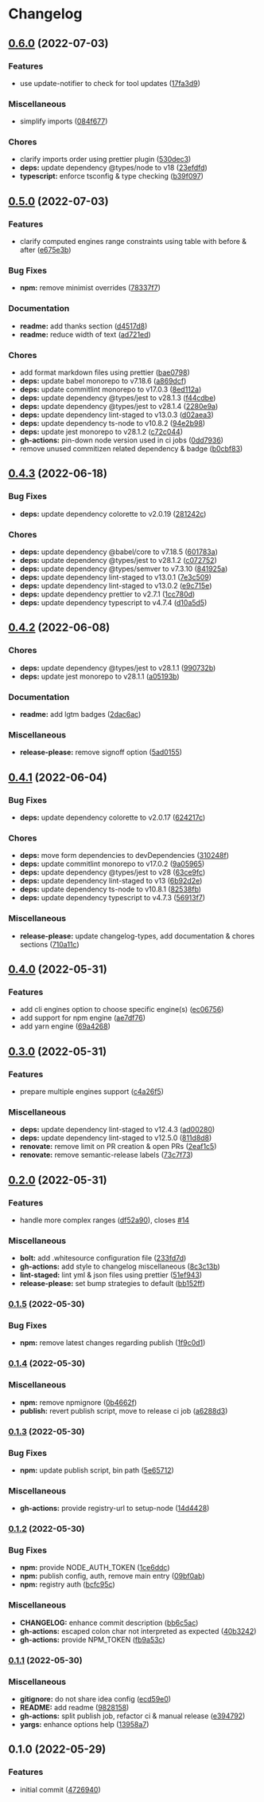 # Changelog

## [0.6.0](https://github.com/smarlhens/npm-check-engines/compare/v0.5.0...v0.6.0) (2022-07-03)


### Features

* use update-notifier to check for tool updates ([17fa3d9](https://github.com/smarlhens/npm-check-engines/commit/17fa3d95a60f5234b3f1583a8a9c9f0616dd80df))


### Miscellaneous

* simplify imports ([084f677](https://github.com/smarlhens/npm-check-engines/commit/084f677d488f0cf3845a80d474d20d0773a04834))


### Chores

* clarify imports order using prettier plugin ([530dec3](https://github.com/smarlhens/npm-check-engines/commit/530dec38837d60d5dbf8fa8dd6a2fc87b646aa1c))
* **deps:** update dependency @types/node to v18 ([23efdfd](https://github.com/smarlhens/npm-check-engines/commit/23efdfddcda846b30a2c9cec6c2e9c156f0aec7f))
* **typescript:** enforce tsconfig & type checking ([b39f097](https://github.com/smarlhens/npm-check-engines/commit/b39f097b51e4aa130f0708276e16cc7096424c89))

## [0.5.0](https://github.com/smarlhens/npm-check-engines/compare/v0.4.3...v0.5.0) (2022-07-03)


### Features

* clarify computed engines range constraints using table with before & after ([e675e3b](https://github.com/smarlhens/npm-check-engines/commit/e675e3ba7de42b564d1b479573af12fa4c023485))


### Bug Fixes

* **npm:** remove minimist overrides ([78337f7](https://github.com/smarlhens/npm-check-engines/commit/78337f75a94f99d6504244ca784d5a7c3c6354ed))


### Documentation

* **readme:** add thanks section ([d4517d8](https://github.com/smarlhens/npm-check-engines/commit/d4517d816868314915d3d94e686ebb65cf1ab2c5))
* **readme:** reduce width of text ([ad721ed](https://github.com/smarlhens/npm-check-engines/commit/ad721ed304259cca43a0ef7022d684917246d162))


### Chores

* add format markdown files using prettier ([bae0798](https://github.com/smarlhens/npm-check-engines/commit/bae07988821c4a4009f38ef29aae3ed7f3a659ab))
* **deps:** update babel monorepo to v7.18.6 ([a869dcf](https://github.com/smarlhens/npm-check-engines/commit/a869dcf9e92ee0904e43192b5c0c4802bd4474b4))
* **deps:** update commitlint monorepo to v17.0.3 ([8ed112a](https://github.com/smarlhens/npm-check-engines/commit/8ed112a50300bb5965aaa6bf96620dad783f9c1e))
* **deps:** update dependency @types/jest to v28.1.3 ([f44cdbe](https://github.com/smarlhens/npm-check-engines/commit/f44cdbe1f299d3ff552b91f22e158e3d78968235))
* **deps:** update dependency @types/jest to v28.1.4 ([2280e9a](https://github.com/smarlhens/npm-check-engines/commit/2280e9a12db283775bd7f1cdb29157a61e095f3c))
* **deps:** update dependency lint-staged to v13.0.3 ([d02aea3](https://github.com/smarlhens/npm-check-engines/commit/d02aea3328de97105a88482e739d8e6e72d5392f))
* **deps:** update dependency ts-node to v10.8.2 ([94e2b98](https://github.com/smarlhens/npm-check-engines/commit/94e2b987b2ee7bc1b1b66a1e79d9a5289e9bb3a7))
* **deps:** update jest monorepo to v28.1.2 ([c72c044](https://github.com/smarlhens/npm-check-engines/commit/c72c0443f102a0944fc08f6181ae289cfbaf3588))
* **gh-actions:** pin-down node version used in ci jobs ([0dd7936](https://github.com/smarlhens/npm-check-engines/commit/0dd793631a8c7a6b1868b8d16c59c8ebf2794dd3))
* remove unused commitizen related dependency & badge ([b0cbf83](https://github.com/smarlhens/npm-check-engines/commit/b0cbf836dca5ee75b493e885bce37ce8d0849160))

## [0.4.3](https://github.com/smarlhens/npm-check-engines/compare/v0.4.2...v0.4.3) (2022-06-18)


### Bug Fixes

* **deps:** update dependency colorette to v2.0.19 ([281242c](https://github.com/smarlhens/npm-check-engines/commit/281242c59d04bb3c9fc1ff107d4b3dfdcdc8e99a))


### Chores

* **deps:** update dependency @babel/core to v7.18.5 ([601783a](https://github.com/smarlhens/npm-check-engines/commit/601783a96ae78057ff0111a036e69e0b869b0bcb))
* **deps:** update dependency @types/jest to v28.1.2 ([c072752](https://github.com/smarlhens/npm-check-engines/commit/c072752e5a1d88d8a49d07315985f569005eb883))
* **deps:** update dependency @types/semver to v7.3.10 ([841925a](https://github.com/smarlhens/npm-check-engines/commit/841925a060353105beb25f9218fc7cc29c58f855))
* **deps:** update dependency lint-staged to v13.0.1 ([7e3c509](https://github.com/smarlhens/npm-check-engines/commit/7e3c509c2d933e8bbed30996496e6da2458c7a91))
* **deps:** update dependency lint-staged to v13.0.2 ([e9c715e](https://github.com/smarlhens/npm-check-engines/commit/e9c715e665571927ebaeabf880d5361a2135d4d9))
* **deps:** update dependency prettier to v2.7.1 ([1cc780d](https://github.com/smarlhens/npm-check-engines/commit/1cc780dbf80055dd00129b11e4c4dc6fd3b49d41))
* **deps:** update dependency typescript to v4.7.4 ([d10a5d5](https://github.com/smarlhens/npm-check-engines/commit/d10a5d5559438b0d5499cea9c3a14597b17c7950))

## [0.4.2](https://github.com/smarlhens/npm-check-engines/compare/v0.4.1...v0.4.2) (2022-06-08)


### Chores

* **deps:** update dependency @types/jest to v28.1.1 ([990732b](https://github.com/smarlhens/npm-check-engines/commit/990732b13009c8350232d112822589d7a9f9301c))
* **deps:** update jest monorepo to v28.1.1 ([a05193b](https://github.com/smarlhens/npm-check-engines/commit/a05193b59324f417241b3e460f0e77fb322a9a5b))


### Documentation

* **readme:** add lgtm badges ([2dac6ac](https://github.com/smarlhens/npm-check-engines/commit/2dac6ac13c2b5568f1b84d3b623343275de3404f))


### Miscellaneous

* **release-please:** remove signoff option ([5ad0155](https://github.com/smarlhens/npm-check-engines/commit/5ad0155693846b1424e5592972aeee072cfddbb3))

## [0.4.1](https://github.com/smarlhens/npm-check-engines/compare/v0.4.0...v0.4.1) (2022-06-04)


### Bug Fixes

* **deps:** update dependency colorette to v2.0.17 ([624217c](https://github.com/smarlhens/npm-check-engines/commit/624217cb2dfdb56149fc29b8461e814f7186902c))


### Chores

* **deps:** move form dependencies to devDependencies ([310248f](https://github.com/smarlhens/npm-check-engines/commit/310248fb9fb5e4b621b73c7784ac49ff415f9d2a))
* **deps:** update commitlint monorepo to v17.0.2 ([9a05965](https://github.com/smarlhens/npm-check-engines/commit/9a059657a6a5a4a07e48323506a8d47360c7cf15))
* **deps:** update dependency @types/jest to v28 ([63ce9fc](https://github.com/smarlhens/npm-check-engines/commit/63ce9fce0c86eb37903d790f94dbea01d727ee5d))
* **deps:** update dependency lint-staged to v13 ([6b92d2e](https://github.com/smarlhens/npm-check-engines/commit/6b92d2eb4715d8832dc91262f500615562343878))
* **deps:** update dependency ts-node to v10.8.1 ([82538fb](https://github.com/smarlhens/npm-check-engines/commit/82538fbdd2cdb74fba73a6d2080a67706e311ba2))
* **deps:** update dependency typescript to v4.7.3 ([56913f7](https://github.com/smarlhens/npm-check-engines/commit/56913f7f21c0558564b1d6f43844489ad2fb7084))


### Miscellaneous

* **release-please:** update changelog-types, add documentation & chores sections ([710a11c](https://github.com/smarlhens/npm-check-engines/commit/710a11cb1c94b06e02d9bfa8399c9d29205ec6a4))

## [0.4.0](https://github.com/smarlhens/npm-check-engines/compare/v0.3.0...v0.4.0) (2022-05-31)


### Features

* add cli engines option to choose specific engine(s) ([ec06756](https://github.com/smarlhens/npm-check-engines/commit/ec06756f34f0189689bf56670d8ae79c97ec6ce9))
* add support for npm engine ([ae7df76](https://github.com/smarlhens/npm-check-engines/commit/ae7df76a7a695dd4d26e5ded05ecea3d85bde227))
* add yarn engine ([69a4268](https://github.com/smarlhens/npm-check-engines/commit/69a4268a948762c942eb2aadf75d8db029da46f5))

## [0.3.0](https://github.com/smarlhens/npm-check-engines/compare/v0.2.0...v0.3.0) (2022-05-31)


### Features

* prepare multiple engines support ([c4a26f5](https://github.com/smarlhens/npm-check-engines/commit/c4a26f58bb9df197a6cf15992c7317cbdcba7e1f))


### Miscellaneous

* **deps:** update dependency lint-staged to v12.4.3 ([ad00280](https://github.com/smarlhens/npm-check-engines/commit/ad002805f1abbf27d7058a5364a1ada300cf6a6a))
* **deps:** update dependency lint-staged to v12.5.0 ([811d8d8](https://github.com/smarlhens/npm-check-engines/commit/811d8d81e6936e15954cc78c264b8cb263b82871))
* **renovate:** remove limit on PR creation  & open PRs ([2eaf1c5](https://github.com/smarlhens/npm-check-engines/commit/2eaf1c557ca0e59d57b31d4cd02b5595a544b7c2))
* **renovate:** remove semantic-release labels ([73c7f73](https://github.com/smarlhens/npm-check-engines/commit/73c7f73c3f4407d4320c6d6c26f916746d0848ac))

## [0.2.0](https://github.com/smarlhens/npm-check-engines/compare/v0.1.5...v0.2.0) (2022-05-31)


### Features

* handle more complex ranges ([df52a90](https://github.com/smarlhens/npm-check-engines/commit/df52a906104fe2d18dd3ef8cd7780234ef73231e)), closes [#14](https://github.com/smarlhens/npm-check-engines/issues/14)


### Miscellaneous

* **bolt:** add .whitesource configuration file ([233fd7d](https://github.com/smarlhens/npm-check-engines/commit/233fd7d46a93decb19b8f16b725a85976a0e1465))
* **gh-actions:** add style to changelog miscellaneous ([8c3c13b](https://github.com/smarlhens/npm-check-engines/commit/8c3c13bac5436cfabffc48d00af71b2e73db5a26))
* **lint-staged:** lint yml & json files using prettier ([51ef943](https://github.com/smarlhens/npm-check-engines/commit/51ef943c470c69c0d7032fade69c9594db81f935))
* **release-please:** set bump strategies to default ([bb152ff](https://github.com/smarlhens/npm-check-engines/commit/bb152ffacd30941a18e0d8b230b4f921414ca5b0))

### [0.1.5](https://github.com/smarlhens/npm-check-engines/compare/v0.1.4...v0.1.5) (2022-05-30)


### Bug Fixes

* **npm:** remove latest changes regarding publish ([1f9c0d1](https://github.com/smarlhens/npm-check-engines/commit/1f9c0d15931d5696889ec4a50fd990276b676d6f))

### [0.1.4](https://github.com/smarlhens/npm-check-engines/compare/v0.1.3...v0.1.4) (2022-05-30)


### Miscellaneous

* **npm:** remove npmignore ([0b4662f](https://github.com/smarlhens/npm-check-engines/commit/0b4662f9a50b967edfcc68b8bd57364f3a0dbb2f))
* **publish:** revert publish script, move to release ci job ([a6288d3](https://github.com/smarlhens/npm-check-engines/commit/a6288d3a3882b09d34f18c1ddff5380fdbf2c027))

### [0.1.3](https://github.com/smarlhens/npm-check-engines/compare/v0.1.2...v0.1.3) (2022-05-30)


### Bug Fixes

* **npm:** update publish script, bin path ([5e65712](https://github.com/smarlhens/npm-check-engines/commit/5e65712ba43b9aa5a5c6b519bffffb80ba075fc3))


### Miscellaneous

* **gh-actions:** provide registry-url to setup-node ([14d4428](https://github.com/smarlhens/npm-check-engines/commit/14d4428ae4b185557b49b468350969ce19b5fdf5))

### [0.1.2](https://github.com/smarlhens/npm-check-engines/compare/v0.1.1...v0.1.2) (2022-05-30)


### Bug Fixes

* **npm:** provide NODE_AUTH_TOKEN ([1ce6ddc](https://github.com/smarlhens/npm-check-engines/commit/1ce6ddcc5872af3d179b9cc6ac925f1827c61d76))
* **npm:** publish config, auth, remove main entry ([09bf0ab](https://github.com/smarlhens/npm-check-engines/commit/09bf0aba33f1559ec200da491ed93fd62b9d4ad3))
* **npm:** registry auth ([bcfc95c](https://github.com/smarlhens/npm-check-engines/commit/bcfc95cc5a0436414f588919ae0fc0e022981134))


### Miscellaneous

* **CHANGELOG:** enhance commit description ([bb6c5ac](https://github.com/smarlhens/npm-check-engines/commit/bb6c5acad40999afcd28bd7adc3bb2ede2f1cf91))
* **gh-actions:** escaped colon char not interpreted as expected ([40b3242](https://github.com/smarlhens/npm-check-engines/commit/40b3242cd0a778a4f23f89cb193dc23909cd29f4))
* **gh-actions:** provide NPM_TOKEN ([fb9a53c](https://github.com/smarlhens/npm-check-engines/commit/fb9a53c7063de588eef75311e7a7c5fb4b177ed2))

### [0.1.1](https://github.com/smarlhens/npm-check-engines/compare/v0.1.0...v0.1.1) (2022-05-30)


### Miscellaneous

* **gitignore:** do not share idea config ([ecd59e0](https://github.com/smarlhens/npm-check-engines/commit/ecd59e0a16f27d8d187a160bbce27b0ea91cc442))
* **README:** add readme ([9828158](https://github.com/smarlhens/npm-check-engines/commit/9828158b52ab4b957b73e92b76677c61c45053c5))
* **gh-actions:** split publish job, refactor ci & manual release ([e394792](https://github.com/smarlhens/npm-check-engines/commit/e3947923d7d88d94cab789969154ab87fb2ed706))
* **yargs:** enhance options help ([13958a7](https://github.com/smarlhens/npm-check-engines/commit/13958a7ff3db35fa4b80952dc8cb968020508317))

## 0.1.0 (2022-05-29)


### Features

* initial commit ([4726940](https://github.com/smarlhens/npm-check-engines/commit/4726940760863bfdbbe937347d08087556eaa327))
